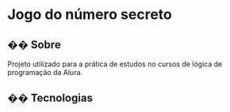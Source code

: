 <h1>Jogo do número secreto</h1>

<h2>�� Sobre</h2>
<p>Projeto utilizado para a prática de estudos no cursos de lógica de programação da Alura.</p>

## �� Tecnologias
